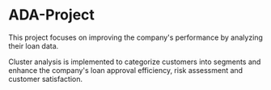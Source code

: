 # ADA-Project

This project focuses on improving the company's performance by analyzing their loan data.

Cluster analysis is implemented to categorize customers into segments and enhance the company's loan approval efficiency, risk assessment and customer satisfaction.